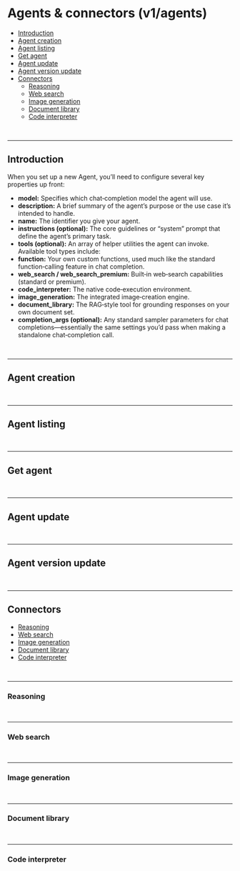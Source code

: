 # Agents & connectors (v1/agents)

- [Introduction](#introduction)
- [Agent creation](#agent-creation)
- [Agent listing](#agent-listing)
- [Get agent](#get-agent)
- [Agent update](#agent-update)
- [Agent version update](#agent-version-update)
- [Connectors](#connectors)
    - [Reasoning](#reasoning)
    - [Web search](#web-search)
    - [Image generation](#image-generation)
    - [Document library](#document-library)
    - [Code interpreter](#code-interpreter)

<br>

___

## Introduction

When you set up a new Agent, you’ll need to configure several key properties up front:

- **model:** Specifies which chat‑completion model the agent will use.
- **description:** A brief summary of the agent’s purpose or the use case it’s intended to handle.
- **name:** The identifier you give your agent.
- **instructions (optional):** The core guidelines or “system” prompt that define the agent’s primary task.
- **tools (optional):** An array of helper utilities the agent can invoke. Available tool types include:
- **function:** Your own custom functions, used much like the standard function‑calling feature in chat completion.
- **web_search / web_search_premium:** Built‑in web‑search capabilities (standard or premium).
- **code_interpreter:** The native code‑execution environment.
- **image_generation:** The integrated image‑creation engine.
- **document_library:** The RAG‑style tool for grounding responses on your own document set.
- **completion_args (optional):** Any standard sampler parameters for chat completions—essentially the same settings you’d pass when making a standalone chat‑completion call.

<br>

___

## Agent creation

<br>

___

## Agent listing

<br>

___

## Get agent

<br>

___

## Agent update

<br>

___

## Agent version update

<br>

___

## Connectors

- [Reasoning](#reasoning)
- [Web search](#web-search)
- [Image generation](#image-generation)
- [Document library](#document-library)
- [Code interpreter](#code-interpreter)

<br>

___

### Reasoning

<br>

___

### Web search

<br>

___

### Image generation

<br>

___

### Document library

<br>

___

### Code interpreter

